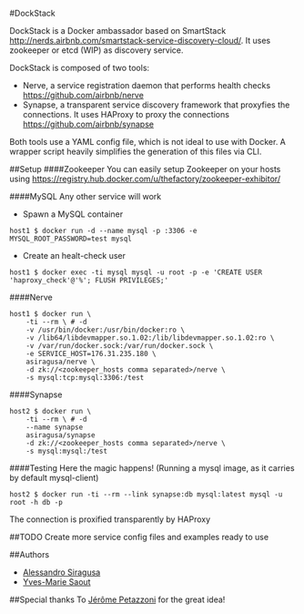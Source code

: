 #DockStack

DockStack is a Docker ambassador based on SmartStack http://nerds.airbnb.com/smartstack-service-discovery-cloud/. It uses zookeeper or etcd (WIP) as discovery service.

DockStack is composed of two tools:
- Nerve, a service registration daemon that performs health checks https://github.com/airbnb/nerve
- Synapse, a transparent service discovery framework that proxyfies the connections. It uses HAProxy to proxy the connections https://github.com/airbnb/synapse

Both tools use a YAML config file, which is not ideal to use with Docker. A wrapper script heavily simplifies the generation of this files via CLI.

##Setup
####Zookeeper
You can easily setup Zookeeper on your hosts using https://registry.hub.docker.com/u/thefactory/zookeeper-exhibitor/

####MySQL
Any other service will work

- Spawn a MySQL container
```
host1 $ docker run -d --name mysql -p :3306 -e MYSQL_ROOT_PASSWORD=test mysql
```
- Create an healt-check user
```
host1 $ docker exec -ti mysql mysql -u root -p -e 'CREATE USER 'haproxy_check'@'%'; FLUSH PRIVILEGES;'
```
####Nerve
```
host1 $ docker run \
	-ti --rm \ # -d
	-v /usr/bin/docker:/usr/bin/docker:ro \
	-v /lib64/libdevmapper.so.1.02:/lib/libdevmapper.so.1.02:ro \
	-v /var/run/docker.sock:/var/run/docker.sock \
	-e SERVICE_HOST=176.31.235.180 \
	asiragusa/nerve \
	-d zk://<zookeeper_hosts comma separated>/nerve \
	-s mysql:tcp:mysql:3306:/test
```

####Synapse
```
host2 $ docker run \
	-ti --rm \ # -d
	--name synapse
	asiragusa/synapse
	-d zk://<zookeeper_hosts comma separated>/nerve \
	-s mysql:mysql:/test
```

####Testing
Here the magic happens! (Running a mysql image, as it carries by default mysql-client)
```
host2 $ docker run -ti --rm --link synapse:db mysql:latest mysql -u root -h db -p
```

The connection is proxified transparently by HAProxy

##TODO
Create more service config files and examples ready to use

##Authors
- [Alessandro Siragusa](https://github.com/asiragusa)
- [Yves-Marie Saout](https://github.com/dw33z1lP)

##Special thanks
To [Jérôme Petazzoni](https://github.com/jpetazzo) for the great idea!
